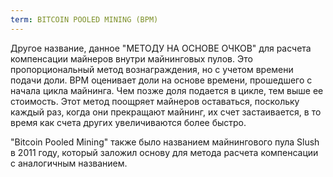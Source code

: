 ```yaml
---
term: BITCOIN POOLED MINING (BPM)
---
```


Другое название, данное "МЕТОДУ НА ОСНОВЕ ОЧКОВ" для расчета компенсации майнеров внутри майнинговых пулов. Это пропорциональный метод вознаграждения, но с учетом времени подачи доли. BPM оценивает доли на основе времени, прошедшего с начала цикла майнинга. Чем позже доля подается в цикле, тем выше ее стоимость. Этот метод поощряет майнеров оставаться, поскольку каждый раз, когда они прекращают майнинг, их счет застаивается, в то время как счета других увеличиваются более быстро.

"Bitcoin Pooled Mining" также было названием майнингового пула Slush в 2011 году, который заложил основу для метода расчета компенсации с аналогичным названием.